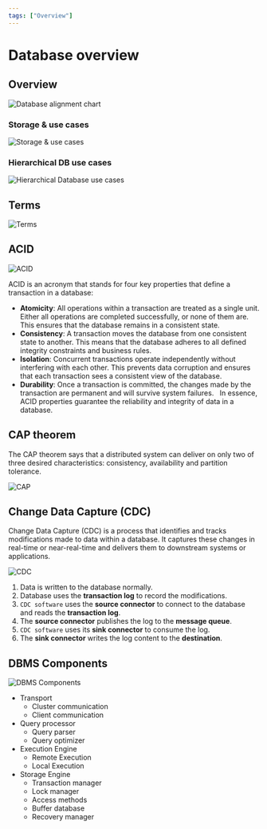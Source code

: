 ```yaml
---
tags: ["Overview"]
---
```


# Database overview

## Overview
![Database alignment chart](https://i.pinimg.com/originals/a0/9b/61/a09b614664e1223a7aa0fe51a1d92ad6.jpg)

### Storage & use cases

![Storage & use cases](https://i.pinimg.com/originals/b9/09/29/b90929e8de0bc16e95e267e95edabdc0.jpg)

### Hierarchical DB use cases 

![Hierarchical Database use cases ](https://i.pinimg.com/736x/e9/da/78/e9da780f1b9943f6878b52a15338ad6a.jpg)

## Terms

![Terms](https://i.pinimg.com/564x/13/3a/cd/133acd07c01498c62e06cde824d3985c.jpg)

## ACID

![ACID](https://i.pinimg.com/736x/12/2d/4b/122d4b796752fc72b34dd5315c948d07.jpg)

ACID is an acronym that stands for four key properties that define a transaction in a database:

- **Atomicity**: All operations within a transaction are treated as a single unit. Either all operations are completed successfully, or none of them are. This ensures that the database remains in a consistent state.   
- **Consistency**: A transaction moves the database from one consistent state to another. This means that the database adheres to all defined integrity constraints and business rules.   
- **Isolation**: Concurrent transactions operate independently without interfering with each other. This prevents data corruption and ensures that each transaction sees a consistent view of the database.   
- **Durability**: Once a transaction is committed, the changes made by the transaction are permanent and will survive system failures.   
In essence, ACID properties guarantee the reliability and integrity of data in a database.

## CAP theorem

The CAP theorem says that a distributed system can deliver on only two of three desired characteristics: consistency, availability and partition tolerance.

![CAP](https://i.pinimg.com/originals/5d/45/a0/5d45a01c6048b0ec7c085f8191932212.jpg)

## Change Data Capture (CDC)

Change Data Capture (CDC) is a process that identifies and tracks modifications made to data within a database. It captures these changes in real-time or near-real-time and delivers them to downstream systems or applications.   

![CDC](https://i.pinimg.com/originals/45/ba/80/45ba800854eb2d2958e0204dba36c03e.png)

1. Data is written to the database normally.
2. Database uses the **transaction log** to record the modifications. 
3. `CDC software` uses the **source connector** to connect to the database and reads the **transaction log**.
4. The **source connector** publishes the log to the **message queue**.
5. `CDC software` uses its **sink connector** to consume the log.
6. The **sink connector** writes the log content to the **destination**.

## DBMS Components

![DBMS Components](https://i.pinimg.com/originals/39/13/c2/3913c2c3600a9ac76b4d3c35d088a328.webp)

- Transport
    - Cluster communication
    - Client communication
- Query processor
    - Query parser
    - Query optimizer
- Execution Engine
    - Remote Execution
    - Local Execution
- Storage Engine
    - Transaction manager
    - Lock manager
    - Access methods
    - Buffer database
    - Recovery manager

